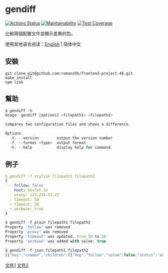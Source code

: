 # gendiff

[![Actions Status](https://github.com/romanzhh/frontend-project-46/workflows/hexlet-check/badge.svg)](https://github.com/romanzhh/frontend-project-46/actions)
[![Maintainability](https://api.codeclimate.com/v1/badges/e90dff7c66271c82394f/maintainability)](https://codeclimate.com/github/romanzhh/frontend-project-46/maintainability)
[![Test Coverage](https://api.codeclimate.com/v1/badges/e90dff7c66271c82394f/test_coverage)](https://codeclimate.com/github/romanzhh/frontend-project-46/test_coverage)

比較兩個配置文件並顯示差異的包。

使用其他语言阅读：[English](./README.md) | 简体中文

## 安裝

```
git clone git@github.com:romanzhh/frontend-project-46.git
make install
npm link
```

## 幫助

```js
$ gendiff -h
Usage: gendiff [options] <filepath1> <filepath2>

Compares two configuration files and shows a difference.

Options:
  -V, --version        output the version number
  -f, --format <type>  output format
  -h, --help           display help for command
```

## 例子

```yaml
$ gendiff -f stylish filepath1 filepath2
{
  - follow: false
    host: hexlet.io
  - proxy: 123.234.53.22
  - timeout: 50
  + timeout: 20
  + verbose: true
}
```

```js
$ gendiff -f plain filepath1 filepath2
Property 'follow' was removed
Property 'proxy' was removed
Property 'timeout' was updated. From 50 to 20
Property 'verbose' was added with value: true
```

```js
$ gendiff -f json filepath1 filepath2
[{"key":"common","children":[{"key":"follow","value":false,"status":"added"},{"key":"setting1","value":"Value 1","status":"unchanged"},{"key":"setting2","value":200,"status":"deleted"},{"key":"setting3","value":true,"value2":null,"status":"changed"},{"key":"setting4","value":"blah blah","status":"added"},{"key":"setting5","value":{"key5":"value5"},"status":"added"},{"key":"setting6","children":[{"key":"doge","children":[{"key":"wow","value":"","value2":"so much","status":"changed"}],"status":"nested"},{"key":"key","value":"value","status":"unchanged"},{"key":"ops","value":"vops","status":"added"}],"status":"nested"}],"status":"nested"},{"key":"group1","children":[{"key":"baz","value":"bas","value2":"bars","status":"changed"},{"key":"foo","value":"bar","status":"unchanged"},{"key":"nest","value":{"key":"value"},"value2":"str","status":"changed"}],"status":"nested"},{"key":"group2","value":{"abc":12345,"deep":{"id":45}},"status":"deleted"},{"key":"group3","value":{"deep":{"id":{"number":45}},"fee":100500},"status":"added"}]

```

[文件1](https://github.com/romanzhh/frontend-project-46/blob/main/__fixtures__/file1.json)
[文件2](https://github.com/romanzhh/frontend-project-46/blob/main/__fixtures__/file2.json)
